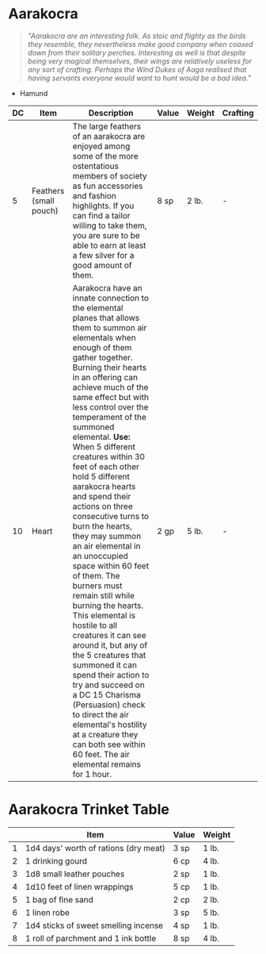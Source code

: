 # Aarakocra

> *"Aarakocra are an interesting folk. As stoic and flighty as the birds they resemble, they nevertheless make good company when coaxed down from their solitary perches. Interesting as well is that despite being very magical themselves, their wings are relatively useless for any sort of crafting. Perhaps the Wind Dukes of Aaga realised that having servants everyone would want to hunt would be a bad idea."* 

- Hamund

| DC  | Item                   | Description                                                                                                                                                                                                                                                                                                                                                                                                                                                                                                                                                                                                                                                                                                                                                                                                                                                                                                                            | Value | Weight | Crafting |
| --- | ---------------------- | -------------------------------------------------------------------------------------------------------------------------------------------------------------------------------------------------------------------------------------------------------------------------------------------------------------------------------------------------------------------------------------------------------------------------------------------------------------------------------------------------------------------------------------------------------------------------------------------------------------------------------------------------------------------------------------------------------------------------------------------------------------------------------------------------------------------------------------------------------------------------------------------------------------------------------------- | ----- | ------ | -------- |
| 5   | Feathers (small pouch) | The large feathers of an aarakocra are enjoyed among some of the more ostentatious members of society as fun accessories and fashion highlights. If you can find a tailor willing to take them, you are sure to be able to earn at least a few silver for a good amount of them.                                                                                                                                                                                                                                                                                                                                                                                                                                                                                                                                                                                                                                                       | 8 sp  | 2 lb.  | -        |
| 10  | Heart                  | Aarakocra have an innate connection to the elemental planes that allows them to summon air elementals when enough of them gather together. Burning their hearts in an offering can achieve much of the same effect but with less control over the temperament of the summoned elemental. **Use:** When 5 different creatures within 30 feet of each other hold 5 different aarakocra hearts and spend their actions on three consecutive turns to burn the hearts, they may summon an air elemental in an unoccupied space within 60 feet of them. The burners must remain still while burning the hearts. This elemental is hostile to all creatures it can see around it, but any of the 5 creatures that summoned it can spend their action to try and succeed on a DC 15 Charisma (Persuasion) check to direct the air elemental's hostility at a creature they can both see within 60 feet. The air elemental remains for 1 hour. | 2 gp  | 5 lb.  | -        |

# Aarakocra Trinket Table

|     | Item                                  | Value | Weight |
| --- | ------------------------------------- | ----- | ------ |
| 1   | 1d4 days' worth of rations (dry meat) | 3 sp  | 1 lb.  |
| 2   | 1 drinking gourd                      | 6 ср  | 4 lb.  |
| 3   | 1d8 small leather pouches             | 2 sp  | 1 lb.  |
| 4   | 1d10 feet of linen wrappings          | 5 ср  | 1 lb.  |
| 5   | 1 bag of fine sand                    | 2 ср  | 2 lb.  |
| 6   | 1 linen robe                          | 3 sp  | 5 lb.  |
| 7   | 1d4 sticks of sweet smelling incense  | 4 sp  | 1 lb.  |
| 8   | 1 roll of parchment and 1 ink bottle  | 8 sp  | 4 lb.  |
